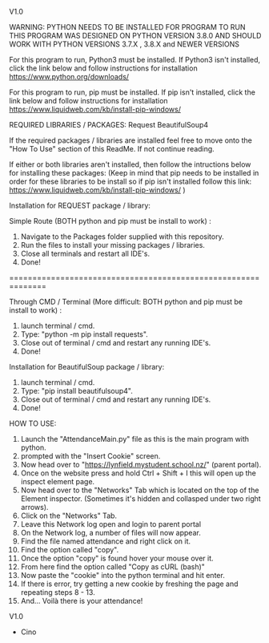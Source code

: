 V1.0

WARNING: PYTHON NEEDS TO BE INSTALLED FOR PROGRAM TO RUN
THIS PROGRAM WAS DESIGNED ON PYTHON VERSION 3.8.0 AND SHOULD WORK WITH PYTHON VERSIONS 3.7.X , 3.8.X  and NEWER VERSIONS

For this program to run, Python3 must be installed.
If Python3 isn't installed, click the link below and follow instructions for installation 
https://www.python.org/downloads/

For this program to run, pip must be installed.
If pip isn't installed, click the link below and follow instructions for installation 
https://www.liquidweb.com/kb/install-pip-windows/


REQUIRED LIBRARIES / PACKAGES:
Request
BeautifulSoup4

If the required packages / libraries are installed feel free to move onto the "How To Use" section of this ReadMe. If not continue reading.

If either or both libraries aren't installed, then follow the intructions below for installing these packages:
(Keep in mind that pip needs to be installed in order for these libraries to be install so if pip isn't installed follow this link: 
https://www.liquidweb.com/kb/install-pip-windows/ )

Installation for REQUEST package / library:

Simple Route (BOTH python and pip must be install to work) :

1. Navigate to the Packages folder supplied with this repository.
2. Run the files to install your missing packages / libraries.
3. Close all terminals and restart all IDE's.
4. Done!


==============================================================

Through CMD / Terminal (More difficult: BOTH python and pip must be install to work) :

1. launch terminal / cmd.
2. Type: "python -m pip install requests".
3. Close out of terminal / cmd and restart any running IDE's.
4. Done!

Installation for BeautifulSoup package / library:

1. launch terminal / cmd.
2. Type: "pip install beautifulsoup4".
3. Close out of terminal / cmd and restart any running IDE's.
4. Done!


HOW TO USE:

1. Launch the "AttendanceMain.py" file as this is the main program with python.
2. prompted with the "Insert Cookie" screen.
3. Now head over to "https://lynfield.mystudent.school.nz/" (parent portal).
4. Once on the website press and hold Ctrl + Shift + I this will open up the inspect element page.
5. Now head over to the "Networks" Tab which is located on the top of the Element inspector. (Sometimes it's hidden and collasped under two right arrows).
6. Click on the "Networks" Tab.
7. Leave this Network log open and login to parent portal
8. On the Network log, a number of files will now appear.
9. Find the file named attendance and right click on it.
10. Find the option called "copy".
11. Once the option "copy" is found hover your mouse over it.
12. From here find the option called "Copy as cURL (bash)"
13. Now paste the "cookie" into the python terminal and hit enter.
14. If there is error, try getting a new cookie by freshing the page and repeating steps 8 - 13.
15. And... Voilà there is your attendance!


V1.0

- Cino
